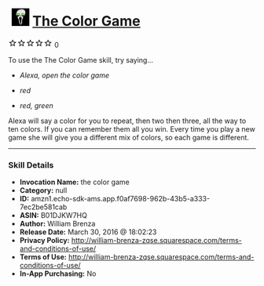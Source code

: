 # &nbsp;<img src="skill_icon" alt="The Color Game icon" width="36"> [The Color Game](http://alexa.amazon.com/#skills/amzn1.echo-sdk-ams.app.f0af7698-962b-43b5-a333-7ec2be581cab)
![0 stars](../../images/ic_star_border_black_18dp_1x.png)![0 stars](../../images/ic_star_border_black_18dp_1x.png)![0 stars](../../images/ic_star_border_black_18dp_1x.png)![0 stars](../../images/ic_star_border_black_18dp_1x.png)![0 stars](../../images/ic_star_border_black_18dp_1x.png) 0

To use the The Color Game skill, try saying...

* *Alexa, open the color game*

* *red*

* *red, green*

Alexa will say a color for you to repeat, then two then three, all the way to ten colors. If you can remember them all you win. Every time you play a new game she will give you a different mix of colors, so each game is different.

***

### Skill Details

* **Invocation Name:** the color game
* **Category:** null
* **ID:** amzn1.echo-sdk-ams.app.f0af7698-962b-43b5-a333-7ec2be581cab
* **ASIN:** B01DJKW7HQ
* **Author:** William Brenza
* **Release Date:** March 30, 2016 @ 18:02:23
* **Privacy Policy:** http://william-brenza-zqse.squarespace.com/terms-and-conditions-of-use/
* **Terms of Use:** http://william-brenza-zqse.squarespace.com/terms-and-conditions-of-use/
* **In-App Purchasing:** No
